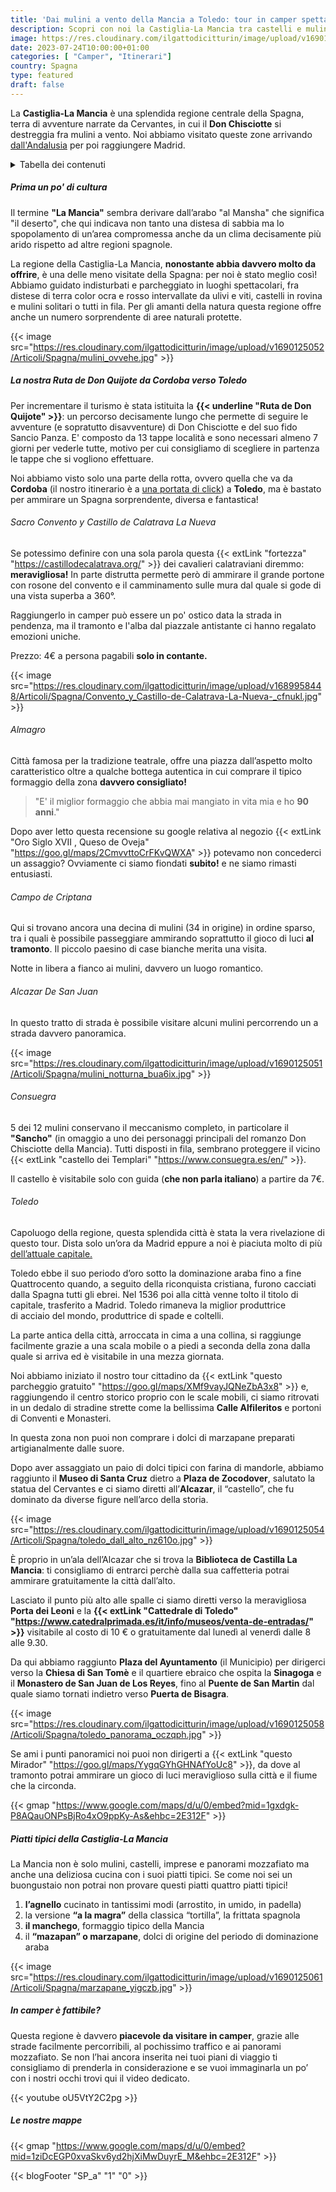 ```yaml
---
title: 'Dai mulini a vento della Mancia a Toledo: tour in camper spettacolare!'
description: Scopri con noi la Castiglia-La Mancia tra castelli e mulini a bordo del camper, inseguendo le orme del Don Quijote fino a raggiungere Toledo, l’antica capitale spagnola.
image: https://res.cloudinary.com/ilgattodicitturin/image/upload/v1690125045/Articoli/Spagna/la_mancia_qni2r4.jpg
date: 2023-07-24T10:00:00+01:00
categories: [ "Camper", "Itinerari"]
country: Spagna
type: featured
draft: false
---
```


La **Castiglia-La Mancia** è una splendida regione centrale della Spagna, terra di avventure narrate da Cervantes, in cui il **Don Chisciotte** si destreggia fra mulini a vento.
Noi abbiamo visitato queste zone arrivando [dall'Andalusia](/blog/viaggio-andalusia-in-camper-itinerari) per poi raggiungere Madrid.

<details>
  <summary>Tabella dei contenuti</summary>

> ##### Tabella dei contenuti
> - [Prima un po' di cultura](#prima-un-po-di-cultura)
> - [La nostra Ruta de Don Quijote da Cordoba verso Toledo](#la-nostra-ruta-de-don-quijote-da-cordoba-verso-toledo)
>   - [Sacro Convento y Castillo de Calatrava La Nueva](#sacro-convento-y-castillo-de-calatrava-la-nueva)
>   - [Almagro](#almagro)
>   - [Campo de Criptana](#campo-de-criptana)
>   - [Alcazar De San Juan](#alcazar-de-san-juan)
>   - [Consuegra](#consuegra)
>   - [Toledo](#toledo)
> - [Piatti tipici della Castiglia-La Mancia](#piatti-tipici-della-castiglia-la-mancia)
> - [In camper è fattibile?](#in-camper-è-fattibile)
> - [Le nostre mappe](#le-nostre-mappe)
</details>

##### Prima un po' di cultura
Il termine **"La Mancia"** sembra derivare dall’arabo "al Mansha" che significa "il deserto", che qui indicava non tanto una distesa di sabbia ma lo spopolamento di un’area compromessa anche da un clima decisamente più arido rispetto ad altre regioni spagnole.

La regione della Castiglia-La Mancia, **nonostante abbia davvero molto da offrire**, è una delle meno visitate della Spagna: per noi è stato meglio così! Abbiamo guidato indisturbati e parcheggiato in luoghi spettacolari, fra distese di terra color ocra e rosso intervallate da ulivi e viti, castelli in rovina e mulini solitari o tutti in fila. Per gli amanti della natura questa regione offre anche un numero sorprendente di aree naturali protette.

{{< image src="https://res.cloudinary.com/ilgattodicitturin/image/upload/v1690125052/Articoli/Spagna/mulini_ovvehe.jpg" >}}

##### La nostra Ruta de Don Quijote da Cordoba verso Toledo
Per incrementare il turismo è stata istituita la **{{< underline "Ruta de Don Quijote" >}}**: un percorso decisamente lungo che permette di seguire le avventure (e sopratutto disavventure) di Don Chisciotte e del suo fido Sancio Panza. E' composto da 13 tappe località e sono necessari almeno 7 giorni per vederle tutte, motivo per cui consigliamo di scegliere in partenza le tappe che si vogliono effettuare.

Noi abbiamo visto solo una parte della rotta, ovvero quella che va da **Cordoba** (il nostro itinerario è a [una portata di click](/blog/cordoba-in-camper-cosa-vedere-e%20quale-tapas-scegliere)) a **Toledo**, ma è bastato per ammirare un Spagna sorprendente, diversa e fantastica!

###### Sacro Convento y Castillo de Calatrava La Nueva 
Se potessimo definire con una sola parola questa {{< extLink "fortezza" "https://castillodecalatrava.org/" >}} dei cavalieri calatraviani diremmo: **meravigliosa!** In parte distrutta permette però di ammirare il grande portone con rosone del convento e il camminamento sulle mura dal quale si gode di una vista superba a 360°. 

Raggiungerlo in camper può essere un po' ostico data la strada in pendenza, ma il tramonto e l'alba dal piazzale antistante ci hanno regalato emozioni uniche. 

Prezzo: 4€ a persona pagabili **solo in contante.**

{{< image src="https://res.cloudinary.com/ilgattodicitturin/image/upload/v1689958448/Articoli/Spagna/Convento_y_Castillo-de-Calatrava-La-Nueva-_cfnukl.jpg" >}}

###### Almagro
Città famosa per la tradizione teatrale, offre una piazza dall’aspetto molto caratteristico oltre a qualche bottega autentica in cui comprare il tipico formaggio della zona **davvero consigliato!**

> "E' il miglior formaggio che abbia mai mangiato in vita mia e ho **90 anni**."

Dopo aver letto questa recensione su google relativa al negozio {{< extLink "Oro Siglo XVII , Queso de Oveja"  "https://goo.gl/maps/2CmvvttoCrFKvQWXA" >}} potevamo non concederci un assaggio? Ovviamente ci siamo fiondati **subito!** e ne siamo rimasti entusiasti.

###### Campo de Criptana
Qui si trovano ancora una decina di mulini (34 in origine) in ordine sparso, tra i quali è possibile passeggiare ammirando soprattutto il gioco di luci **al tramonto**. Il piccolo paesino di case bianche merita una visita. 

Notte in libera a fianco ai mulini, davvero un luogo romantico.
  
###### Alcazar De San Juan
In questo tratto di strada è possibile visitare alcuni mulini percorrendo un
a strada davvero panoramica.

{{< image src="https://res.cloudinary.com/ilgattodicitturin/image/upload/v1690125051/Articoli/Spagna/mulini_notturna_bua6ix.jpg" >}}

###### Consuegra
5 dei 12 mulini conservano il meccanismo completo, in particolare il **"Sancho"** (in omaggio a uno dei personaggi principali del romanzo Don Chisciotte della Mancia). Tutti disposti in fila, sembrano proteggere il vicino {{< extLink "castello dei Templari" "https://www.consuegra.es/en/" >}}.

Il castello è visitabile solo con guida (**che non parla italiano**) a partire da 7€.

###### Toledo
Capoluogo della regione, questa splendida città è stata la vera rivelazione di questo tour. Dista solo un’ora da Madrid eppure a noi è piaciuta molto di più [dell’attuale capitale.](/blog/madrid-in-1-giorno-a-costo-0)

Toledo ebbe il suo periodo d’oro sotto la dominazione araba fino a fine Quattrocento quando, a seguito della riconquista cristiana, furono cacciati dalla Spagna tutti gli ebrei. Nel 1536 poi alla città venne tolto il titolo di capitale, trasferito a Madrid. Toledo rimaneva la miglior produttrice di acciaio del mondo, produttrice di spade e coltelli.

La parte antica della città, arroccata in cima a una collina, si raggiunge facilmente grazie a una scala mobile o a piedi a seconda della zona dalla quale si arriva ed è visitabile in una mezza giornata. 

Noi abbiamo iniziato il nostro tour cittadino da {{< extLink "questo parcheggio gratuito" "https://goo.gl/maps/XMf9vayJQNeZbA3x8" >}} e, raggiungendo il centro storico proprio con le scale mobili, ci siamo ritrovati in un dedalo di stradine strette come la bellissima **Calle Alfileritos** e portoni di Conventi e Monasteri. 

In questa zona non puoi non comprare i dolci di marzapane preparati artigianalmente dalle suore.

Dopo aver assaggiato un paio di dolci tipici con farina di mandorle, abbiamo raggiunto il **Museo di Santa Cruz** dietro a **Plaza de Zocodover**, salutato la statua del Cervantes e ci siamo diretti all’**Alcazar**, il “castello”, che fu dominato da diverse figure nell’arco della storia. 

{{< image src="https://res.cloudinary.com/ilgattodicitturin/image/upload/v1690125054/Articoli/Spagna/toledo_dall_alto_nz610o.jpg" >}}

È proprio in un’ala dell’Alcazar che si trova la **Biblioteca de Castilla La Mancia**: ti consigliamo di entrarci perchè dalla sua caffetteria potrai ammirare gratuitamente la città dall’alto. 

Lasciato il punto più alto alle spalle ci siamo diretti verso la meravigliosa **Porta dei Leoni** e la **{{< extLink "Cattedrale di Toledo" "https://www.catedralprimada.es/it/info/museos/venta-de-entradas/" >}}** visitabile al costo di 10 € o gratuitamente dal lunedì al venerdì dalle 8 alle 9.30.

Da qui abbiamo raggiunto **Plaza del Ayuntamento** (il Municipio) per dirigerci verso la **Chiesa di San Tomè** e il quartiere ebraico che ospita la **Sinagoga** e il **Monastero de San Juan de Los Reyes**, fino al **Puente de San Martin** dal quale siamo tornati indietro verso **Puerta de Bisagra**. 

{{< image src="https://res.cloudinary.com/ilgattodicitturin/image/upload/v1690125058/Articoli/Spagna/toledo_panorama_oczqph.jpg" >}}

Se ami i punti panoramici noi puoi non dirigerti a {{< extLink "questo Mirador" "https://goo.gl/maps/YygqGYhGHNAfYoUc8" >}}, da dove al tramonto potrai ammirare un gioco di luci meraviglioso sulla città e il fiume che la circonda. 

{{< gmap "https://www.google.com/maps/d/u/0/embed?mid=1gxdgk-P8AQauONPsBjRo4xO9ppKy-As&ehbc=2E312F" >}}

##### Piatti tipici della Castiglia-La Mancia
La Mancia non è solo mulini, castelli, imprese e panorami mozzafiato ma anche una deliziosa cucina con i suoi piatti tipici. Se come noi sei un buongustaio non potrai non provare questi piatti quattro piatti tipici!

1. **l’agnello** cucinato in tantissimi modi (arrostito, in umido, in padella) 
2. la versione **“a la magra”** della classica “tortilla”, la frittata spagnola
3. **il manchego**, formaggio tipico della Mancia
4. il **“mazapan” o marzapane**, dolci di origine del periodo di dominazione araba

{{< image src="https://res.cloudinary.com/ilgattodicitturin/image/upload/v1690125061/Articoli/Spagna/marzapane_yigczb.jpg" >}}
  
##### In camper è fattibile?
Questa regione è davvero **piacevole da visitare in camper**, grazie alle strade facilmente percorribili, al pochissimo traffico e ai panorami mozzafiato. Se non l’hai ancora inserita nei tuoi piani di viaggio ti consigliamo di prenderla in considerazione e se vuoi immaginarla un po’ con i nostri occhi trovi qui il video dedicato.

{{< youtube oU5VtY2C2pg >}}

##### Le nostre mappe
{{< gmap "https://www.google.com/maps/d/u/0/embed?mid=1ziDcEGP0xvaSkv6yd2hjXiMwDuyrE_M&ehbc=2E312F" >}}

{{< blogFooter "SP_a" "1" "0" >}}